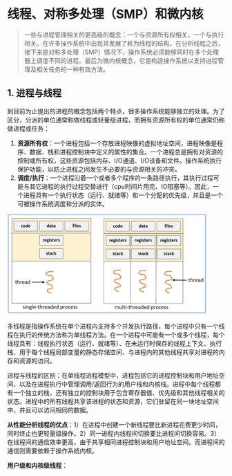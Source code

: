 # 线程、对称多处理（SMP）和微内核

> 一些与进程管理相关的更高级的概念：一个与资源所有权相关，一个与执行相关。在许多操作系统中出现并发展了称为线程的结构。在分析线程之后，接下来是对称多处理（SMP）情况下，操作系统必须能够同时在多个处理器上调度不同的进程。最后为微内核概念，它是构造操作系统以支持进程管理及相关任务的一种有效方法。

## 1. 进程与线程

到目前为止提出的进程的概念包括两个特点，很多操作系统能够独立的处理。为了区分，分派的单位通常称做线程或轻量级进程，而拥有资源所有权的单位通常仍称做进程或任务：

1. **资源所有权**：一个进程包括一个存放进程映像的虚拟地址空间，进程映像是程序、数据、栈和进程控制块中定义的属性的集合。一个进程总是拥有对资源的控制或所有权，这些资源包括内存、I/O通道、I/O设备和文件。操作系统执行保护功能，以防止进程之间发生不必要的与资源相关的冲突。
2. **调度/执行**：一个进程沿着一个或者多个程序的一条路径执行，其执行过程可能与其它进程的执行过程交替进行（cpu时间片用完、IO阻塞等）。因此，一个进程具有一个执行状态（运行、就绪等）和一个分配的优先级，并且是一个可被操作系统调度和分派的实体。

<img src="./reference-media/process-vs-threads.png" alt="process-vs-threads" style="zoom:45%;" />

多线程是指操作系统在单个进程内支持多个并发执行路径，每个进程中只有一个线程在执行的传统方法称为单线程方法。在一个进程中可能有一个或多个线程，每个线程具有：线程执行状态（运行、就绪等）、在未运行时保存的线程上下文、执行栈、用于每个线程局部变量的静态存储空间、与进程内的其他线程共享对进程的内存和资源的访问。

进程与线程的区别：在单线程进程模型中，进程包括它的进程控制块和用户地址空间，以及在进程执行中管理调用/返回行为的用户栈和内核栈。进程中每个线程都有一个独立的栈，还有独立的控制块用于包含寄存器值、优先级和其他线程相关的状态。进程中的所有线程共享该进程的状态和资源，它们驻留在同一块地址空间中，并且可以访问相同的数据。

**从性能分析线程的优点**：1）在进程中创建一个新线程要比新进程花费更少时间，同时终止也更轻量级操作。2）同一进程内线程间切换要比进程间切换容易。3）在线程间的通信效率更高，由于共享相同进程控制块和用户地址空间。而进程间的通信则需要依赖于操作系统内核。

**用户级和内核级线程**：